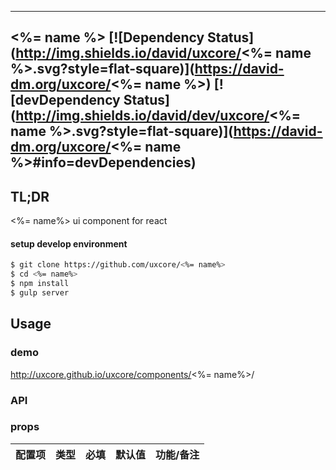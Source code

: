 ---

## <%= name %> [![Dependency Status](http://img.shields.io/david/uxcore/<%= name %>.svg?style=flat-square)](https://david-dm.org/uxcore/<%= name %>) [![devDependency Status](http://img.shields.io/david/dev/uxcore/<%= name %>.svg?style=flat-square)](https://david-dm.org/uxcore/<%= name %>#info=devDependencies) 

## TL;DR

<%= name%> ui component for react

#### setup develop environment

```sh
$ git clone https://github.com/uxcore/<%= name%>
$ cd <%= name%>
$ npm install
$ gulp server
```

## Usage

### demo
http://uxcore.github.io/uxcore/components/<%= name%>/

### API

### props

| 配置项 | 类型 | 必填 | 默认值 | 功能/备注 |
|---|---|---|---|---|


